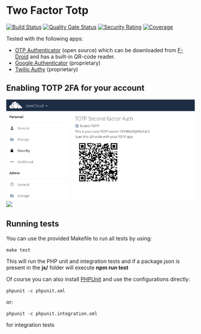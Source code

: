 # Two Factor Totp
[![Build Status](https://drone.owncloud.com/api/badges/owncloud/twofactor_totp/status.svg?branch=master)](https://drone.owncloud.com/owncloud/twofactor_totp)
[![Quality Gate Status](https://sonarcloud.io/api/project_badges/measure?project=owncloud_twofactor_totp&metric=alert_status)](https://sonarcloud.io/dashboard?id=owncloud_twofactor_totp)
[![Security Rating](https://sonarcloud.io/api/project_badges/measure?project=owncloud_twofactor_totp&metric=security_rating)](https://sonarcloud.io/dashboard?id=owncloud_twofactor_totp)
[![Coverage](https://sonarcloud.io/api/project_badges/measure?project=owncloud_twofactor_totp&metric=coverage)](https://sonarcloud.io/dashboard?id=owncloud_twofactor_totp)

Tested with the following apps:
* [OTP Authenticator](https://github.com/0xbb/otp-authenticator) (open source) which can be downloaded from [F-Droid](https://f-droid.org/repository/browse/?fdfilter=totp&fdid=net.bierbaumer.otp_authenticator) and has a built-in QR-code reader.
* [Google Authenticator](https://play.google.com/store/apps/details?id=com.google.android.apps.authenticator2) (proprietary)
* [Twilio Authy](https://authy.com/) (proprietary)

## Enabling TOTP 2FA for your account
![](https://raw.githubusercontent.com/owncloud/twofactor_totp/stable9.1/screenshots/settings.png)
![](https://raw.githubusercontent.com/owncloud/twofactor_totp/22056c405b5ebd39d2ed528291480d4c2959504b/screenshots/verify.jpg)

## Running tests
You can use the provided Makefile to run all tests by using:

    make test

This will run the PHP unit and integration tests and if a package.json is present in the **js/** folder will execute **npm run test**

Of course you can also install [PHPUnit](http://phpunit.de/getting-started.html) and use the configurations directly:

    phpunit -c phpunit.xml

or:

    phpunit -c phpunit.integration.xml

for integration tests
